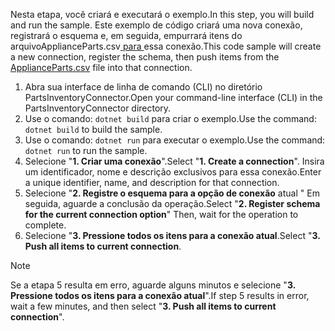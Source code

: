 <!-- markdownlint-disable MD002 MD025 MD041 -->

<span data-ttu-id="7a0dc-101">Nesta etapa, você criará e executará o exemplo.</span><span class="sxs-lookup"><span data-stu-id="7a0dc-101">In this step, you will build and run the sample.</span></span> <span data-ttu-id="7a0dc-102">Este exemplo de código criará uma nova conexão, registrará o esquema e, em seguida, empurrará itens do arquivoApplianceParts.csv[ para ](https://github.com/microsoftgraph/msgraph-search-connector-sample/blob/master/ApplianceParts.csv) essa conexão.</span><span class="sxs-lookup"><span data-stu-id="7a0dc-102">This code sample will create a new connection, register the schema, then push items from the [ApplianceParts.csv](https://github.com/microsoftgraph/msgraph-search-connector-sample/blob/master/ApplianceParts.csv) file into that connection.</span></span>

1. <span data-ttu-id="7a0dc-103">Abra sua interface de linha de comando (CLI) no diretório PartsInventoryConnector.</span><span class="sxs-lookup"><span data-stu-id="7a0dc-103">Open your command-line interface (CLI) in the PartsInventoryConnector directory.</span></span>
2. <span data-ttu-id="7a0dc-104">Use o comando: `dotnet build` para criar o exemplo.</span><span class="sxs-lookup"><span data-stu-id="7a0dc-104">Use the command: `dotnet build` to build the sample.</span></span>
3. <span data-ttu-id="7a0dc-105">Use o comando: `dotnet run` para executar o exemplo.</span><span class="sxs-lookup"><span data-stu-id="7a0dc-105">Use the command: `dotnet run` to run the sample.</span></span>
4. <span data-ttu-id="7a0dc-106">Selecione "**1. Criar uma conexão**".</span><span class="sxs-lookup"><span data-stu-id="7a0dc-106">Select "**1. Create a connection**".</span></span> <span data-ttu-id="7a0dc-107">Insira um identificador, nome e descrição exclusivos para essa conexão.</span><span class="sxs-lookup"><span data-stu-id="7a0dc-107">Enter a unique identifier, name, and description for that connection.</span></span>
5. <span data-ttu-id="7a0dc-108">Selecione "**2. Registre o esquema para a opção de conexão** atual " Em seguida, aguarde a conclusão da operação.</span><span class="sxs-lookup"><span data-stu-id="7a0dc-108">Select "**2. Register schema for the current connection option**" Then, wait for the operation to complete.</span></span>
6. <span data-ttu-id="7a0dc-109">Selecione "**3. Pressione todos os itens para a conexão atual**.</span><span class="sxs-lookup"><span data-stu-id="7a0dc-109">Select "**3. Push all items to current connection**.</span></span>

  > [!NOTE]
  > <span data-ttu-id="7a0dc-110">Se a etapa 5 resulta em erro, aguarde alguns minutos e selecione "**3. Pressione todos os itens para a conexão atual**".</span><span class="sxs-lookup"><span data-stu-id="7a0dc-110">If step 5 results in error, wait a few minutes, and then select "**3. Push all items to current connection**".</span></span>
